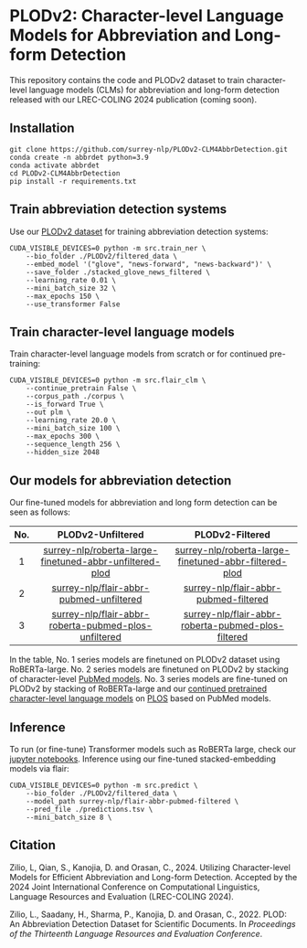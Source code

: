 # PLODv2: Character-level Language Models for Abbreviation and Long-form Detection
This repository contains the code and PLODv2 dataset to train character-level language models (CLMs) for abbreviation and long-form detection released with our LREC-COLING 2024 publication (coming soon).


## Installation

```
git clone https://github.com/surrey-nlp/PLODv2-CLM4AbbrDetection.git
conda create -n abbrdet python=3.9
conda activate abbrdet
cd PLODv2-CLM4AbbrDetection
pip install -r requirements.txt
```

## Train abbreviation detection systems

Use our [PLODv2 dataset](https://github.com/shenbinqian/PLODv2-CLM4AbbrDetection/tree/main/PLODv2) for training abbreviation detection systems:

```
CUDA_VISIBLE_DEVICES=0 python -m src.train_ner \
    --bio_folder ./PLODv2/filtered_data \
    --embed_model '("glove", "news-forward", "news-backward")' \
    --save_folder ./stacked_glove_news_filtered \
    --learning_rate 0.01 \ 
    --mini_batch_size 32 \
    --max_epochs 150 \
    --use_transformer False
```

## Train character-level language models

Train character-level language models from scratch or for continued pre-training:

```
CUDA_VISIBLE_DEVICES=0 python -m src.flair_clm \
    --continue_pretrain False \
    --corpus_path ./corpus \
    --is_forward True \
    --out plm \
    --learning_rate 20.0 \ 
    --mini_batch_size 100 \
    --max_epochs 300 \
    --sequence_length 256 \
    --hidden_size 2048
```


## Our models for abbreviation detection

Our fine-tuned models for abbreviation and long form detection can be seen as follows:


No. | PLODv2-Unfiltered                                       | PLODv2-Filtered                                       |
|:--:|:-------------------------------------------------------:|:-----------------------------------------------------:|
| 1 | [surrey-nlp/roberta-large-finetuned-abbr-unfiltered-plod](https://huggingface.co/surrey-nlp/roberta-large-finetuned-abbr-unfiltered-plod) | [surrey-nlp/roberta-large-finetuned-abbr-filtered-plod](https://huggingface.co/surrey-nlp/roberta-large-finetuned-abbr-filtered-plod) |
| 2 | [surrey-nlp/flair-abbr-pubmed-unfiltered](https://huggingface.co/surrey-nlp/flair-abbr-pubmed-unfiltered)  | [surrey-nlp/flair-abbr-pubmed-filtered](https://huggingface.co/surrey-nlp/flair-abbr-pubmed-filtered)  |
| 3 | [surrey-nlp/flair-abbr-roberta-pubmed-plos-unfiltered](https://huggingface.co/surrey-nlp/flair-abbr-roberta-pubmed-plos-unfiltered) | [surrey-nlp/flair-abbr-roberta-pubmed-plos-filtered](https://huggingface.co/surrey-nlp/flair-abbr-roberta-pubmed-plos-filtered)  | 


In the table, No. 1 series models are finetuned on PLODv2 dataset using RoBERTa-large. No. 2 series models are finetuned on PLODv2 by stacking of character-level [PubMed models](https://github.com/flairNLP/flair/blob/master/resources/docs/HUNFLAIR.md). No. 3 series models are fine-tuned on PLODv2 by stacking of RoBERTa-large and our [continued pretrained character-level language models](https://github.com/shenbinqian/PLODv2-CLM4AbbrDetection/tree/main/clm/cplm-pubmed-plos) on [PLOS](https://github.com/shenbinqian/PLODv2-CLM4AbbrDetection/tree/main/PLODv1) based on PubMed models.


## Inference

To run (or fine-tune) Transformer models such as RoBERTa large, check our [jupyter notebooks](https://github.com/shenbinqian/PLODv2-CLM4AbbrDetection/tree/main/notebooks). Inference using our fine-tuned stacked-embedding models via flair:

```
CUDA_VISIBLE_DEVICES=0 python -m src.predict \
    --bio_folder ./PLODv2/filtered_data \
    --model_path surrey-nlp/flair-abbr-pubmed-filtered \
    --pred_file ./predictions.tsv \
    --mini_batch_size 8 \
```

## Citation

Zilio, L, Qian, S., Kanojia, D. and Orasan, C., 2024. Utilizing Character-level Models for Efficient Abbreviation and Long-form Detection. Accepted by the 2024 Joint International Conference on Computational Linguistics, Language Resources and Evaluation (LREC-COLING 2024). 

Zilio, L., Saadany, H., Sharma, P., Kanojia, D. and Orasan, C., 2022. PLOD: An Abbreviation Detection Dataset for Scientific Documents. In *Proceedings of the Thirteenth Language Resources and Evaluation Conference*. 